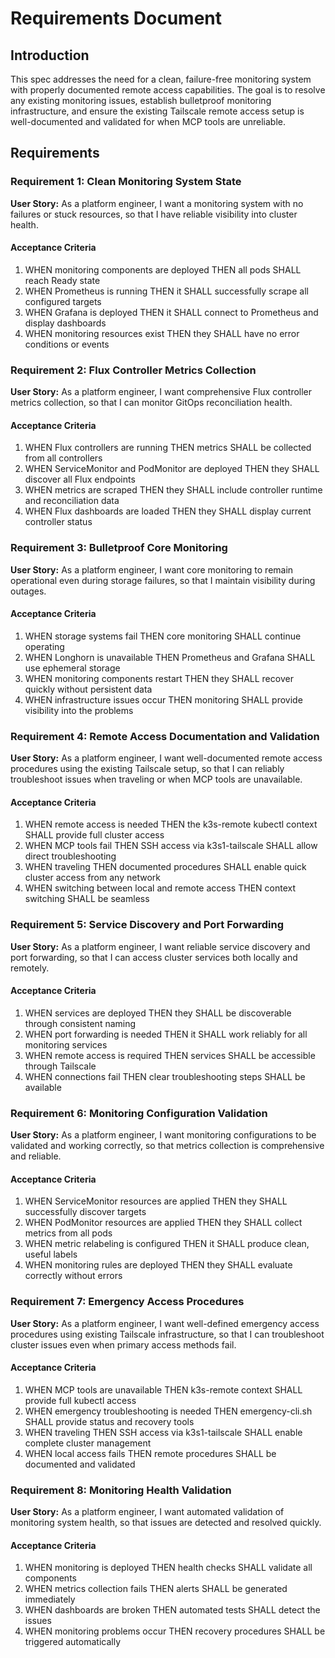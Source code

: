 # Requirements Document

## Introduction

This spec addresses the need for a clean, failure-free monitoring system with properly documented remote access capabilities. The goal is to resolve any existing monitoring issues, establish bulletproof monitoring infrastructure, and ensure the existing Tailscale remote access setup is well-documented and validated for when MCP tools are unreliable.

## Requirements

### Requirement 1: Clean Monitoring System State

**User Story:** As a platform engineer, I want a monitoring system with no failures or stuck resources, so that I have reliable visibility into cluster health.

#### Acceptance Criteria

1. WHEN monitoring components are deployed THEN all pods SHALL reach Ready state
2. WHEN Prometheus is running THEN it SHALL successfully scrape all configured targets
3. WHEN Grafana is deployed THEN it SHALL connect to Prometheus and display dashboards
4. WHEN monitoring resources exist THEN they SHALL have no error conditions or events

### Requirement 2: Flux Controller Metrics Collection

**User Story:** As a platform engineer, I want comprehensive Flux controller metrics collection, so that I can monitor GitOps reconciliation health.

#### Acceptance Criteria

1. WHEN Flux controllers are running THEN metrics SHALL be collected from all controllers
2. WHEN ServiceMonitor and PodMonitor are deployed THEN they SHALL discover all Flux endpoints
3. WHEN metrics are scraped THEN they SHALL include controller runtime and reconciliation data
4. WHEN Flux dashboards are loaded THEN they SHALL display current controller status

### Requirement 3: Bulletproof Core Monitoring

**User Story:** As a platform engineer, I want core monitoring to remain operational even during storage failures, so that I maintain visibility during outages.

#### Acceptance Criteria

1. WHEN storage systems fail THEN core monitoring SHALL continue operating
2. WHEN Longhorn is unavailable THEN Prometheus and Grafana SHALL use ephemeral storage
3. WHEN monitoring components restart THEN they SHALL recover quickly without persistent data
4. WHEN infrastructure issues occur THEN monitoring SHALL provide visibility into the problems

### Requirement 4: Remote Access Documentation and Validation

**User Story:** As a platform engineer, I want well-documented remote access procedures using the existing Tailscale setup, so that I can reliably troubleshoot issues when traveling or when MCP tools are unavailable.

#### Acceptance Criteria

1. WHEN remote access is needed THEN the k3s-remote kubectl context SHALL provide full cluster access
2. WHEN MCP tools fail THEN SSH access via k3s1-tailscale SHALL allow direct troubleshooting
3. WHEN traveling THEN documented procedures SHALL enable quick cluster access from any network
4. WHEN switching between local and remote access THEN context switching SHALL be seamless

### Requirement 5: Service Discovery and Port Forwarding

**User Story:** As a platform engineer, I want reliable service discovery and port forwarding, so that I can access cluster services both locally and remotely.

#### Acceptance Criteria

1. WHEN services are deployed THEN they SHALL be discoverable through consistent naming
2. WHEN port forwarding is needed THEN it SHALL work reliably for all monitoring services
3. WHEN remote access is required THEN services SHALL be accessible through Tailscale
4. WHEN connections fail THEN clear troubleshooting steps SHALL be available

### Requirement 6: Monitoring Configuration Validation

**User Story:** As a platform engineer, I want monitoring configurations to be validated and working correctly, so that metrics collection is comprehensive and reliable.

#### Acceptance Criteria

1. WHEN ServiceMonitor resources are applied THEN they SHALL successfully discover targets
2. WHEN PodMonitor resources are applied THEN they SHALL collect metrics from all pods
3. WHEN metric relabeling is configured THEN it SHALL produce clean, useful labels
4. WHEN monitoring rules are deployed THEN they SHALL evaluate correctly without errors

### Requirement 7: Emergency Access Procedures

**User Story:** As a platform engineer, I want well-defined emergency access procedures using existing Tailscale infrastructure, so that I can troubleshoot cluster issues even when primary access methods fail.

#### Acceptance Criteria

1. WHEN MCP tools are unavailable THEN k3s-remote context SHALL provide full kubectl access
2. WHEN emergency troubleshooting is needed THEN emergency-cli.sh SHALL provide status and recovery tools
3. WHEN traveling THEN SSH access via k3s1-tailscale SHALL enable complete cluster management
4. WHEN local access fails THEN remote procedures SHALL be documented and validated

### Requirement 8: Monitoring Health Validation

**User Story:** As a platform engineer, I want automated validation of monitoring system health, so that issues are detected and resolved quickly.

#### Acceptance Criteria

1. WHEN monitoring is deployed THEN health checks SHALL validate all components
2. WHEN metrics collection fails THEN alerts SHALL be generated immediately
3. WHEN dashboards are broken THEN automated tests SHALL detect the issues
4. WHEN monitoring problems occur THEN recovery procedures SHALL be triggered automatically